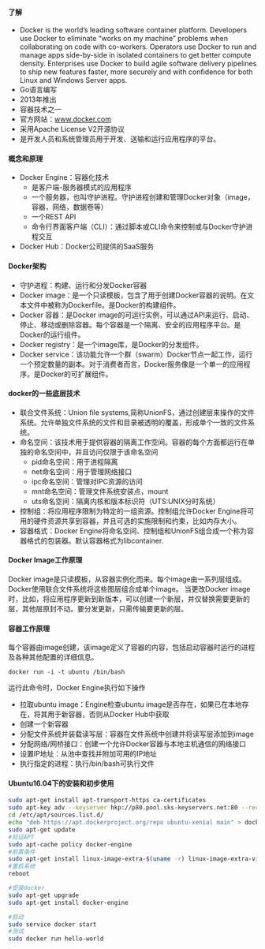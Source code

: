 #### 了解
- Docker is the world’s leading software container platform. Developers use Docker to eliminate “works on my machine” problems when collaborating on code with co-workers. Operators use Docker to run and manage apps side-by-side in isolated containers to get better compute density. Enterprises use Docker to build agile software delivery pipelines to ship new features faster, more securely and with confidence for both Linux and Windows Server apps.
- Go语言编写
- 2013年推出
- 容器技术之一
- 官方网站：www.docker.com
- 采用Apache License V2开源协议
- 是开发人员和系统管理员用于开发、送输和运行应用程序的平台。 

#### 概念和原理
- Docker Engine：容器化技术
    - 是客户端-服务器模式的应用程序 
    - 一个服务器，也叫守护进程。守护进程创建和管理Docker对象（image，容器，网络，数据卷等）
    - 一个REST API
    - 命令行界面客户端（CLI）：通过脚本或CLI命令来控制或与Docker守护进程交互
- Docker Hub：Docker公司提供的SaaS服务

#### Docker架构
- 守护进程：构建、运行和分发Docker容器
- Docker image：是一个只读模板，包含了用于创建Docker容器的说明。在文本文件中被称为Dockerfile。是Docker的构建组件。
- Docker 容器：是Docker image的可运行实例，可以通过API来运行、启动、停止、移动或删除容器。每个容器是一个隔离、安全的应用程序平台。是Docker的运行组件。
- Docker registry：是一个image库，是Docker的分发组件。
- Docker service：该功能允许一个群（swarm）Docker节点一起工作，运行一个预定数量的副本。对于消费者而言，Docker服务像是一个单一的应用程序。是Docker的可扩展组件。

#### docker的一些底层技术
- 联合文件系统：Union file systems,简称UnionFS，通过创建层来操作的文件系统。允许单独文件系统的文件和目录被透明的覆盖，形成单个一致的文件系统。
- 命名空间：该技术用于提供容器的隔离工作空间。容器的每个方面都运行在单独的命名空间中，并且访问仅限于该命名空间
    - pid命名空间：用于进程隔离
    - net命名空间：用于管理网络接口
    - ipc命名空间：管理对IPC资源的访问
    - mnt命名空间：管理文件系统安装点，mount
    - uts命名空间：隔离内核和版本标识符（UTS:UNIX分时系统）
- 控制组：将应用程序限制为特定的一组资源。控制组允许Docker Engine将可用的硬件资源共享到容器，并且可选的实施限制和约束，比如内存大小。
- 容器格式：Docker Engine将命名空间、控制组和UnionFS组合成一个称为容器格式的包装器。默认容器格式为libcontainer.

#### Docker Image工作原理
Docker image是只读模板，从容器实例化而来。每个image由一系列层组成。Docker使用联合文件系统将这些图层组合成单个image。
当更改Docker image时，比如，将应用程序更新到新版本，可以创建一个新层，并仅替换需要更新的层，其他层原封不动。要分发更新，只需传输要更新的层。

#### 容器工作原理
每个容器由image创建，该image定义了容器的内容，包括启动容器时运行的进程及各种其他配置的详细信息。

```
docker run -i -t ubuntu /bin/bash
```
运行此命令时，Docker Engine执行如下操作
- 拉取ubuntu image：Engine检查ubuntu image是否存在，如果已在本地存在，将其用于新容器，否则从Docker Hub中获取
- 创建一个新容器
- 分配文件系统并装载读写层：容器在文件系统中创建并将读写层添加到image
- 分配网络/网桥接口：创建一个允许Docker容器与本地主机通信的网络接口
- 设置IP地址：从池中查找并附加可用的IP地址
- 执行指定的进程：执行/bin/bash可执行文件

#### Ubuntu16.04下的安装和初步使用

```BASH
sudo apt-get install apt-transport-https ca-certificates
sudo apt-key adv --keyserver hkp://p80.pool.sks-keyservers.net:80 --recv-keys 58118E89F3A912897C070ADBF76221572C52609D
cd /etc/apt/sources.list.d/
echo "deb https://apt.dockerproject.org/repo ubuntu-xenial main" > docker.list
sudo apt-get update
#验证APT
sudo apt-cache policy docker-engine
#前置条件
sudo apt-get install linux-image-extra-$(uname -r) linux-image-extra-virtual
#重启系统
reboot

#安装docker
sudo apt-get upgrade
sudo apt-get install docker-engine

```

```BASH
#启动
sudo service docker start
#测试
sudo docker run hello-world
```
